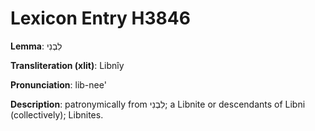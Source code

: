 # Lexicon Entry H3846

**Lemma**: לִבְנִי

**Transliteration (xlit)**: Libnîy

**Pronunciation**: lib-nee'

**Description**:
patronymically from לִבְנִי; a Libnite or descendants of Libni (collectively); Libnites.
